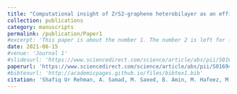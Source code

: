 ```yaml
---
title: "Computational insight of ZrS2-graphene heterobilayer as an efficient anode material "
collection: publications
category: manuscripts
permalink: /publication/Paper1
#excerpt: 'This paper is about the number 1. The number 2 is left for future work.'
date: 2021-06-15
#venue: 'Journal 1'
#slidesurl: 'https://www.sciencedirect.com/science/article/abs/pii/S0169433221003809'
paperurl: 'https://www.sciencedirect.com/science/article/abs/pii/S0169433221003809'
#bibtexurl: 'http://academicpages.github.io/files/bibtex1.bib'
citation: 'Shafiq Ur Rehman, A. Samad, M. Saeed, B. Amin, M. Hafeez, M. I. Mir, Z. Ling, Applied Surface Science 551 (2021) 149304. '
---
```


